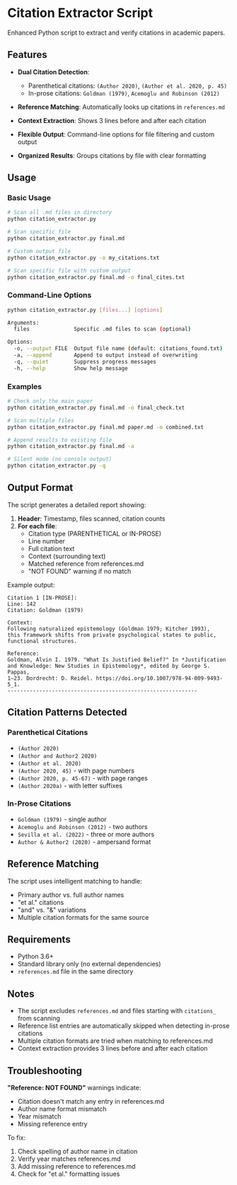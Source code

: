 # Citation Extractor Script

Enhanced Python script to extract and verify citations in academic papers.

## Features

- **Dual Citation Detection**:
  - Parenthetical citations: `(Author 2020)`, `(Author et al. 2020, p. 45)`
  - In-prose citations: `Goldman (1979)`, `Acemoglu and Robinson (2012)`

- **Reference Matching**: Automatically looks up citations in `references.md`

- **Context Extraction**: Shows 3 lines before and after each citation

- **Flexible Output**: Command-line options for file filtering and custom output

- **Organized Results**: Groups citations by file with clear formatting

## Usage

### Basic Usage

```bash
# Scan all .md files in directory
python citation_extractor.py

# Scan specific file
python citation_extractor.py final.md

# Custom output file
python citation_extractor.py -o my_citations.txt

# Scan specific file with custom output
python citation_extractor.py final.md -o final_cites.txt
```

### Command-Line Options

```bash
python citation_extractor.py [files...] [options]

Arguments:
  files              Specific .md files to scan (optional)

Options:
  -o, --output FILE  Output file name (default: citations_found.txt)
  -a, --append       Append to output instead of overwriting
  -q, --quiet        Suppress progress messages
  -h, --help         Show help message
```

### Examples

```bash
# Check only the main paper
python citation_extractor.py final.md -o final_check.txt

# Scan multiple files
python citation_extractor.py final.md paper.md -o combined.txt

# Append results to existing file
python citation_extractor.py final.md -a

# Silent mode (no console output)
python citation_extractor.py -q
```

## Output Format

The script generates a detailed report showing:

1. **Header**: Timestamp, files scanned, citation counts
2. **For each file**:
   - Citation type (PARENTHETICAL or IN-PROSE)
   - Line number
   - Full citation text
   - Context (surrounding text)
   - Matched reference from references.md
   - "NOT FOUND" warning if no match

Example output:
```
Citation 1 [IN-PROSE]:
Line: 142
Citation: Goldman (1979)

Context:
Following naturalized epistemology (Goldman 1979; Kitcher 1993),
this framework shifts from private psychological states to public,
functional structures.

Reference:
Goldman, Alvin I. 1979. "What Is Justified Belief?" In *Justification
and Knowledge: New Studies in Epistemology*, edited by George S. Pappas,
1–23. Dordrecht: D. Reidel. https://doi.org/10.1007/978-94-009-9493-5_1.
------------------------------------------------------------
```

## Citation Patterns Detected

### Parenthetical Citations
- `(Author 2020)`
- `(Author and Author2 2020)`
- `(Author et al. 2020)`
- `(Author 2020, 45)` - with page numbers
- `(Author 2020, p. 45-67)` - with page ranges
- `(Author 2020a)` - with letter suffixes

### In-Prose Citations
- `Goldman (1979)` - single author
- `Acemoglu and Robinson (2012)` - two authors
- `Sevilla et al. (2022)` - three or more authors
- `Author & Author2 (2020)` - ampersand format

## Reference Matching

The script uses intelligent matching to handle:
- Primary author vs. full author names
- "et al." citations
- "and" vs. "&" variations
- Multiple citation formats for the same source

## Requirements

- Python 3.6+
- Standard library only (no external dependencies)
- `references.md` file in the same directory

## Notes

- The script excludes `references.md` and files starting with `citations_` from scanning
- Reference list entries are automatically skipped when detecting in-prose citations
- Multiple citation formats are tried when matching to references.md
- Context extraction provides 3 lines before and after each citation

## Troubleshooting

**"Reference: NOT FOUND"** warnings indicate:
- Citation doesn't match any entry in references.md
- Author name format mismatch
- Year mismatch
- Missing reference entry

To fix:
1. Check spelling of author name in citation
2. Verify year matches references.md
3. Add missing reference to references.md
4. Check for "et al." formatting issues
